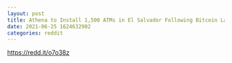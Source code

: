 ```yaml
--- 
layout: post 
title: Athena to Install 1,500 ATMs in El Salvador Following Bitcoin Law. 
date: 2021-06-25 1624632902 
categories: reddit 
--- 
```

https://redd.it/o7o38z